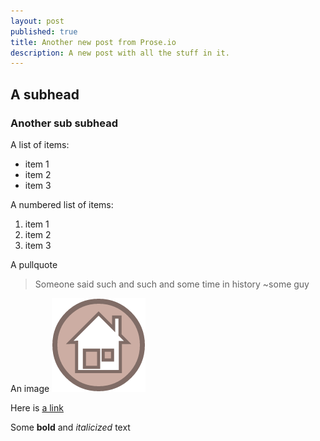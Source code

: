 ```yaml
---
layout: post
published: true
title: Another new post from Prose.io
description: A new post with all the stuff in it.
---
```


## A subhead

### Another sub subhead

A list of items:
- item 1
- item 2
- item 3

A numbered list of items:
1. item 1
2. item 2
3. item 3

A pullquote
> Someone said such and such and some time in history ~some guy

An image
![home_icon.png](/media/home_icon.png)


Here is [a link](http://google.com)

Some **bold** and _italicized_ text